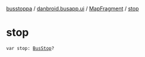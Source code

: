 [busstoppa](../../index.md) / [danbroid.busapp.ui](../index.md) / [MapFragment](index.md) / [stop](./stop.md)

# stop

`var stop: `[`BusStop`](../../danbroid.busapp.data/-bus-stop/index.md)`?`